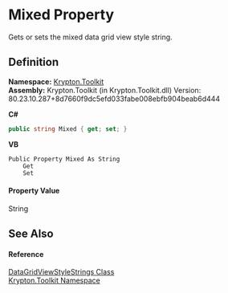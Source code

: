 # Mixed Property


Gets or sets the mixed data grid view style string.



## Definition
**Namespace:** <a href="79d2eac2-21f4-54ff-7552-b20c33c30600.md">Krypton.Toolkit</a>  
**Assembly:** Krypton.Toolkit (in Krypton.Toolkit.dll) Version: 80.23.10.287+8d7660f9dc5efd033fabe008ebfb904beab6d444

**C#**
``` C#
public string Mixed { get; set; }
```
**VB**
``` VB
Public Property Mixed As String
	Get
	Set
```



#### Property Value
String

## See Also


#### Reference
<a href="96904b0c-bd86-baa5-a14b-faeecec829c4.md">DataGridViewStyleStrings Class</a>  
<a href="79d2eac2-21f4-54ff-7552-b20c33c30600.md">Krypton.Toolkit Namespace</a>  
